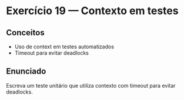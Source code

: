 # Exercício 19 — Contexto em testes

## Conceitos
- Uso de context em testes automatizados
- Timeout para evitar deadlocks

## Enunciado
Escreva um teste unitário que utiliza contexto com timeout para evitar deadlocks.